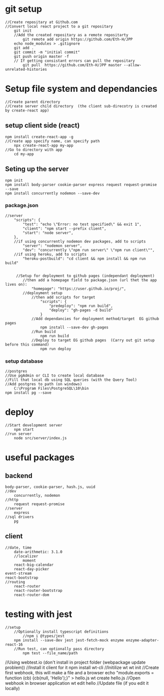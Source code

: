 # git setup
	//Create repositary at Github.com
	//Convert local react project to a git repositary
		git init
		//Add the created repositary as a remote repositarty
			git remote add origin https://github.com/Eth-H/JPP
		echo node_modules > .gitignore	
		git add .
		git commit -m "initial commit"
		git push origin master -f
		// If getting consistant errors can pull the repositary
			git pull  https://github.com/Eth-H/JPP master --allow-unrelated-histories	

# Setup file system and dependancies
    //Create parent directory
    //Create server child directory  (the client sub-direcotry is created by create-react app)

## setup client side (react)
    npm install create-react-app -g
	//Create app specify name, can specify path
		npx create-react-app my-app
	//Go to directory with app
		cd my-app

## Seting up the server
    npm init
    npm install body-parser cookie-parser express request request-promise --save
    npm install concurrently nodemon --save-dev
### package.json
	//server
		"scripts": {
			"test": "echo \"Error: no test specified\" && exit 1",
			"client": "npm start --prefix client",
			"start": "node server",
		},
		//if using concurrently nodemon dev packages, add to scripts 
			"server": "nodemon server",
			"dev": "concurrently \"npm run server\" \"npm run client\"",
		//if using heroku, add to scripts
			"heroku-postbuild": "cd client && npm install && npm run build"
		

		 //Setup for deployment to github pages (independant deployment)
			//then add a homepage field to package.json (url thet the app lives on):
				"homepage": "https://user.github.io/proj/",
			//deployment setup
				//then add scripts for target
					"scripts": {
						"predeploy": "npm run build",
						"deploy": "gh-pages -d build"
					}
				//Add dependancies for deployment method/target  EG github pages
					npm install --save-dev gh-pages
				//Run build
					npm run build
				//Deploy to target EG github pages  (Carry out git setup before this command)
					npm run deploy	
### setup database
	//postgres
	//Use pgAdmin or CLI to create local database
	//Fill that local db using SQL queries (with the Query Tool)
	//Add postgres to path (on windows)
		C:\Program Files\PostgreSQL\10\bin
	npm install pg --save


# deploy
	//Start development server
		npm start
    //run server
		node src/server/index.js

# useful packages
## backend
    body-parser, cookie-parser, hash.js, uuid
    //dev
        concurrently, nodemon
    //http
        request request-promise
    //server
        express        
    //sql drivers
        pg    
## client
    //date, time
        date-arithmetic: 3.1.0
        //localizer
            moment
        react-big-calendar
        react-day-picker
    event-stream
    react-bootstrap
    //routing
        react-router
        react-router-bootstrap
        react-router-dom


# testing with jest
    //setup
        //Optionally install typescript definitions
            //npm i @types/jest
        npm install --save-dev jest jest-fetch-mock enzyme enzyme-adapter-react-16
        //Run test, can optionally pass directory 
            npm test --file_name/path



//Using webtest.io (don't install in project folder (webpackage update problem))
    //Install it client for it
        npm install wt-cli
    //Initilize wt
        wt init
    //Create first webhook, this will make a file and a browser
        echo "module.exports = function (cb) {cb(null, 'Hello');}" > hello.js
        wt create hello.js
    //Open webhook in browser application
        wt edit hello
    //Update file (if you edit it locally)
